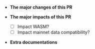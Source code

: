 * **The major changes of this PR**


* **The major impacts of this PR**
  - [ ] Impact WASM?
  - [ ] Impact mainnet data compatibility?

* **Extra documentations**

